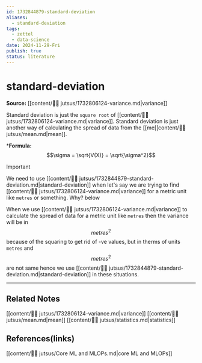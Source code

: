 ```yaml
---
id: 1732844879-standard-deviation
aliases:
  - standard-deviation
tags:
  - zettel
  - data-science
date: 2024-11-29-Fri
publish: true
status: literature
---
```

# standard-deviation

**Source:** [[content/🥷🏽 jutsus/1732806124-variance.md|variance]]

Standard deviation is just the `square root` of [[content/🥷🏽 jutsus/1732806124-variance.md|variance]]. Standard deviation is just another way of calculating the spread of data from the [[me[[content/🥷🏽 jutsus/mean.md|mean]].

***Formula:** $$\sigma = \sqrt{V(X)} = \sqrt{\sigma^2}$$

> [!IMPORTANT]
> We need to use [[content/🥷🏽 jutsus/1732844879-standard-deviation.md|standard-deviation]] when let's say we are trying to find [[content/🥷🏽 jutsus/1732806124-variance.md|variance]] for a metric unit like `metres` or something. Why? below

When we use [[content/🥷🏽 jutsus/1732806124-variance.md|variance]] to calculate the spread of data for a metric unit like `metres` then the variance will be in $$metres^2$$ because of the squaring to get rid of -ve values, but in therms of units `metres` and $$metres^2$$ are not same hence we use [[content/🥷🏽 jutsus/1732844879-standard-deviation.md|standard-deviation]] in these situations.

---
## Related Notes
[[content/🥷🏽 jutsus/1732806124-variance.md|variance]]
[[content/🥷🏽 jutsus/mean.md|mean]]
[[content/🥷🏽 jutsus/statistics.md|statistics]]

## References(links)
[[content/🥷🏽 jutsus/Core ML and MLOPs.md|core ML and MLOPs]]
